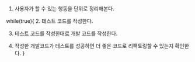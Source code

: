 1. 사용자가 할 수 있는 행동을 단위로 정리해본다.

while(true){
  2. 테스트 코드를 작성한다.

  3. 테스트 코드를 작성한대로 개발 코드를 작성한다.

  4. 작성한 개발코드가 테스트를 성공하면 더 좋은 코드로 리팩토링할 수 있는지 확인한다.
}
